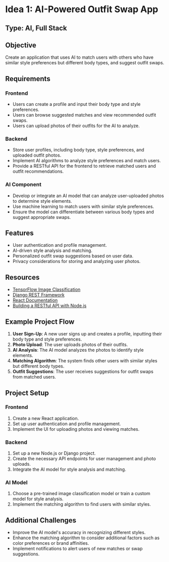 # Idea 1: AI-Powered Outfit Swap App

## Type: AI, Full Stack

## Objective

Create an application that uses AI to match users with others who have similar style preferences but different body types, and suggest outfit swaps.

## Requirements

### Frontend
- Users can create a profile and input their body type and style preferences.
- Users can browse suggested matches and view recommended outfit swaps.
- Users can upload photos of their outfits for the AI to analyze.

### Backend
- Store user profiles, including body type, style preferences, and uploaded outfit photos.
- Implement AI algorithms to analyze style preferences and match users.
- Provide a RESTful API for the frontend to retrieve matched users and outfit recommendations.

### AI Component
- Develop or integrate an AI model that can analyze user-uploaded photos to determine style elements.
- Use machine learning to match users with similar style preferences.
- Ensure the model can differentiate between various body types and suggest appropriate swaps.

## Features

- User authentication and profile management.
- AI-driven style analysis and matching.
- Personalized outfit swap suggestions based on user data.
- Privacy considerations for storing and analyzing user photos.

## Resources

- [TensorFlow Image Classification](https://www.tensorflow.org/tutorials/images/classification)
- [Django REST Framework](https://www.django-rest-framework.org/)
- [React Documentation](https://reactjs.org/docs/getting-started.html)
- [Building a RESTful API with Node.js](https://www.smashingmagazine.com/2020/06/rest-api-node-javascript-mongodb/)

## Example Project Flow

1. **User Sign-Up**: A new user signs up and creates a profile, inputting their body type and style preferences.
2. **Photo Upload**: The user uploads photos of their outfits.
3. **AI Analysis**: The AI model analyzes the photos to identify style elements.
4. **Matching Algorithm**: The system finds other users with similar styles but different body types.
5. **Outfit Suggestions**: The user receives suggestions for outfit swaps from matched users.

## Project Setup

### Frontend

1. Create a new React application.
2. Set up user authentication and profile management.
3. Implement the UI for uploading photos and viewing matches.

### Backend

1. Set up a new Node.js or Django project.
2. Create the necessary API endpoints for user management and photo uploads.
3. Integrate the AI model for style analysis and matching.

### AI Model

1. Choose a pre-trained image classification model or train a custom model for style analysis.
2. Implement the matching algorithm to find users with similar styles.

## Additional Challenges

- Improve the AI model's accuracy in recognizing different styles.
- Enhance the matching algorithm to consider additional factors such as color preferences or brand affinities.
- Implement notifications to alert users of new matches or swap suggestions.

